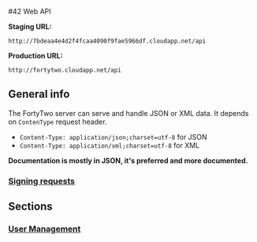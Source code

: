 #42 Web API

**Staging URL:**
```
http://7bdeaa4e4d2f4fcaa4090f9fae5966df.cloudapp.net/api
```

**Production URL:**
```
http://fortytwo.cloudapp.net/api
```

## General info

The FortyTwo server can serve and handle JSON or XML data. It depends on `ContenType` request header.
* `Content-Type: application/json;charset=utf-8` for JSON
* `Content-Type: application/xml;charset=utf-8` for XML

**Documentation is mostly in JSON, it's preferred and more documented.**

### [Signing requests](https://github.com/funkyOne/fortyTwo.Docs/blob/master/ApplicationAuthentification.md)


## Sections

### [User Management](https://github.com/funkyOne/fortyTwo.Docs/blob/master/UserManagement.md)
